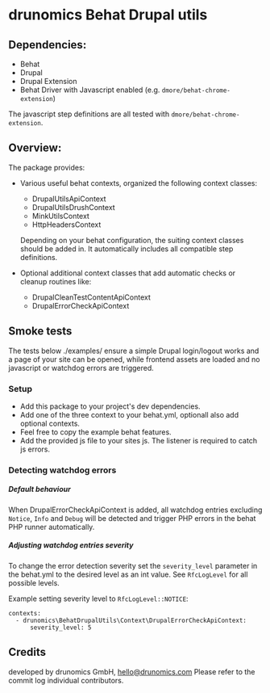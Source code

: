 # drunomics Behat Drupal utils

## Dependencies:

- Behat
- Drupal
- Drupal Extension
- Behat Driver with Javascript enabled (e.g. `dmore/behat-chrome-extension`)

The javascript step definitions are all tested with `dmore/behat-chrome-extension`.

## Overview:

The package provides:

* Various useful behat contexts, organized the following context classes:
  - DrupalUtilsApiContext
  - DrupalUtilsDrushContext
  - MinkUtilsContext
  - HttpHeadersContext

  Depending on your behat configuration, the suiting context classes should be added in. It automatically includes
  all compatible step definitions.
* Optional additional context classes that add automatic checks or cleanup routines like:
  - DrupalCleanTestContentApiContext
  - DrupalErrorCheckApiContext

## Smoke tests

The tests below ./examples/ ensure a simple Drupal login/logout works and a page of your site can be opened, while
frontend assets are loaded and no javascript or watchdog errors are triggered.

### Setup

* Add this package to your project's dev dependencies.
* Add one of the three context to your behat.yml, optionall also add optional contexts.
* Feel free to copy the example behat features.
* Add the provided js file to your sites js. The listener is required to catch js errors.

### Detecting watchdog errors
##### Default behaviour

When DrupalErrorCheckApiContext is added, all watchdog entries excluding `Notice`, `Info` and `Debug` will be detected
and trigger PHP errors in the behat PHP runner automatically.

##### Adjusting watchdog entries severity

To change the error detection severity set the `severity_level` parameter in the behat.yml to the desired level as an int value.
See `RfcLogLevel` for all possible levels.

Example setting severity level to `RfcLogLevel::NOTICE`:
```
contexts:
  - drunomics\BehatDrupalUtils\Context\DrupalErrorCheckApiContext:
      severity_level: 5
```

## Credits
 
  developed by drunomics GmbH, hello@drunomics.com
  Please refer to the commit log individual contributors.  
